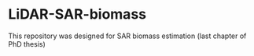 # LiDAR-SAR-biomass
This repository was designed for SAR biomass estimation (last chapter of PhD thesis)
